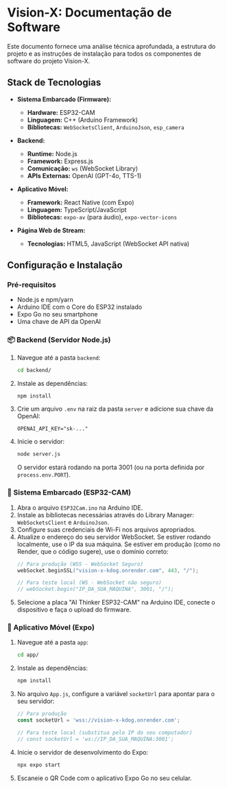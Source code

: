 # Vision-X: Documentação de Software

Este documento fornece uma análise técnica aprofundada, a estrutura do projeto e as instruções de instalação para todos os componentes de software do projeto Vision-X.


## Stack de Tecnologias

* **Sistema Embarcado (Firmware):**
    * **Hardware:** ESP32-CAM
    * **Linguagem:** C++ (Arduino Framework)
    * **Bibliotecas:** `WebSocketsClient`, `ArduinoJson`, `esp_camera`

* **Backend:**
    * **Runtime:** Node.js
    * **Framework:** Express.js
    * **Comunicação:** `ws` (WebSocket Library)
    * **APIs Externas:** OpenAI (GPT-4o, TTS-1)

* **Aplicativo Móvel:**
    * **Framework:** React Native (com Expo)
    * **Linguagem:** TypeScript/JavaScript
    * **Bibliotecas:** `expo-av` (para áudio), `expo-vector-icons`

* **Página Web de Stream:**
    * **Tecnologias:** HTML5, JavaScript (WebSocket API nativa)

## Configuração e Instalação

### Pré-requisitos

* Node.js e npm/yarn
* Arduino IDE com o Core do ESP32 instalado
* Expo Go no seu smartphone
* Uma chave de API da OpenAI

### 📦 Backend (Servidor Node.js)

1.  Navegue até a pasta `backend`:
    ```bash
    cd backend/
    ```
2.  Instale as dependências:
    ```bash
    npm install
    ```
3.  Crie um arquivo `.env` na raiz da pasta `server` e adicione sua chave da OpenAI:
    ```
    OPENAI_API_KEY="sk-..."
    ```
4.  Inicie o servidor:
    ```bash
    node server.js
    ```
    O servidor estará rodando na porta 3001 (ou na porta definida por `process.env.PORT`).

### 🤖 Sistema Embarcado (ESP32-CAM)

1.  Abra o arquivo `ESP32Cam.ino` na Arduino IDE.
2.  Instale as bibliotecas necessárias através do Library Manager: `WebSocketsClient` e `ArduinoJson`.
3.  Configure suas credenciais de Wi-Fi nos arquivos apropriados.
4.  Atualize o endereço do seu servidor WebSocket. Se estiver rodando localmente, use o IP da sua máquina. Se estiver em produção (como no Render, que o código sugere), use o domínio correto:
    ```cpp
    // Para produção (WSS - WebSocket Seguro)
    webSocket.beginSSL("vision-x-kdog.onrender.com", 443, "/");

    // Para teste local (WS - WebSocket não seguro)
    // webSocket.begin("IP_DA_SUA_MAQUINA", 3001, "/");
    ```
5.  Selecione a placa "AI Thinker ESP32-CAM" na Arduino IDE, conecte o dispositivo e faça o upload do firmware.

### 📱 Aplicativo Móvel (Expo)

1.  Navegue até a pasta `app`:
    ```bash
    cd app/
    ```
2.  Instale as dependências:
    ```bash
    npm install
    ```
3.  No arquivo `App.js`, configure a variável `socketUrl` para apontar para o seu servidor:
    ```javascript
    // Para produção
    const socketUrl = 'wss://vision-x-kdog.onrender.com';

    // Para teste local (substitua pelo IP do seu computador)
    // const socketUrl = 'ws://IP_DA_SUA_MAQUINA:3001';
    ```
4.  Inicie o servidor de desenvolvimento do Expo:
    ```bash
    npx expo start
    ```
5.  Escaneie o QR Code com o aplicativo Expo Go no seu celular.
